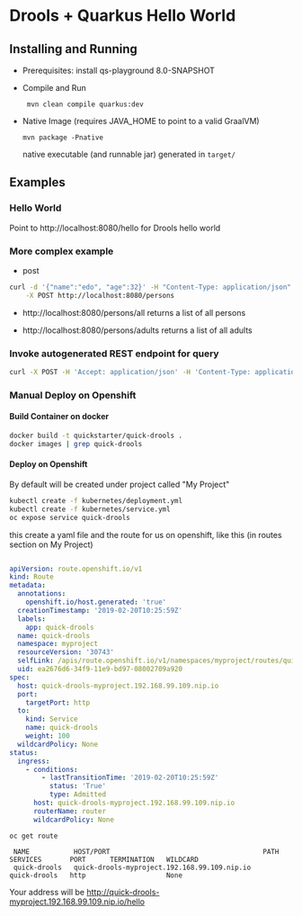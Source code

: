 # Drools + Quarkus Hello World

## Installing and Running

- Prerequisites: install qs-playground 8.0-SNAPSHOT

- Compile and Run

    ```
     mvn clean compile quarkus:dev    
    ```

- Native Image (requires JAVA_HOME to point to a valid GraalVM)

    ```
    mvn package -Pnative
    ```
  
  native executable (and runnable jar) generated in `target/`

## Examples

### Hello World

Point to http://localhost:8080/hello for Drools hello world

### More complex example

- post 

```sh
curl -d '{"name":"edo", "age":32}' -H "Content-Type: application/json" \
    -X POST http://localhost:8080/persons                                                                                                    ~
```

- http://localhost:8080/persons/all returns a list of all persons

- http://localhost:8080/persons/adults returns a list of all adults

### Invoke autogenerated REST endpoint for query

```sh
curl -X POST -H 'Accept: application/json' -H 'Content-Type: application/json' -d '{"adultAge":18,"personList":[{"name":"Mario","age":45,"adult":false},{"name":"Marilena","age":47,"adult":false},{"name":"Sofia","age":7,"adult":false}]}' http://localhost:8080/FindAdults
```

### Manual Deploy on Openshift

#### Build Container on docker
```sh
docker build -t quickstarter/quick-drools .
docker images | grep quick-drools
```

#### Deploy on Openshift
By default will be created under project called "My Project"
```sh
kubectl create -f kubernetes/deployment.yml 
kubectl create -f kubernetes/service.yml 
oc expose service quick-drools
```
this create a yaml file and the route for us on openshift, like this (in routes section on My Project)
 ```yaml
 
 apiVersion: route.openshift.io/v1
 kind: Route
 metadata:
   annotations:
     openshift.io/host.generated: 'true'
   creationTimestamp: '2019-02-20T10:25:59Z'
   labels:
     app: quick-drools
   name: quick-drools
   namespace: myproject
   resourceVersion: '30743'
   selfLink: /apis/route.openshift.io/v1/namespaces/myproject/routes/quick-drools
   uid: ea2676d6-34f9-11e9-bd97-08002709a920
 spec:
   host: quick-drools-myproject.192.168.99.109.nip.io
   port:
     targetPort: http
   to:
     kind: Service
     name: quick-drools
     weight: 100
   wildcardPolicy: None
 status:
   ingress:
     - conditions:
         - lastTransitionTime: '2019-02-20T10:25:59Z'
           status: 'True'
           type: Admitted
       host: quick-drools-myproject.192.168.99.109.nip.io
       routerName: router
       wildcardPolicy: None

 ```
 ```
 oc get route
 
  NAME           HOST/PORT                                      PATH      SERVICES       PORT      TERMINATION   WILDCARD
  quick-drools   quick-drools-myproject.192.168.99.109.nip.io             quick-drools   http                    None
  ```
  
  Your address will be
  http://quick-drools-myproject.192.168.99.109.nip.io/hello
